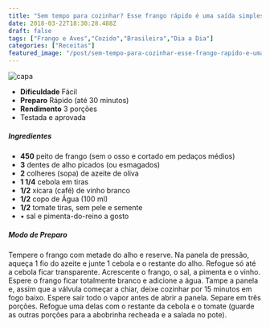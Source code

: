 ```yaml
---
title: "Sem tempo para cozinhar? Esse frango rápido é uma saída simples e saudável"
date: 2018-03-22T18:30:28.488Z
draft: false
tags: ["Frango e Aves","Cozido","Brasileira","Dia a Dia"]
categories: ["Receitas"]
featured_image: "/post/sem-tempo-para-cozinhar-esse-frango-rapido-e-uma-saida-simples-e-saudavel.dfc2662f.jpg"
---
```


![capa](/post/sem-tempo-para-cozinhar-esse-frango-rapido-e-uma-saida-simples-e-saudavel.dfc2662f.jpg)

*   **Dificuldade** Fácil
*   **Preparo** Rápido (até 30 minutos)
*   **Rendimento** 3 porções
*   Testada e aprovada
    

##### Ingredientes

*   **450** peito de frango (sem o osso e cortado em pedaços médios)
*   **3** dentes de alho picados (ou esmagados)
*   **2** colheres (sopa) de azeite de oliva
*   **1 1/4** cebola em tiras
*   **1/2** xícara (café) de vinho branco
*   **1/2** copo de Água (100 ml)
*   **1/2** tomate tiras, sem pele e semente
*   • sal e pimenta-do-reino a gosto

##### Modo de Preparo

Tempere o frango com metade do alho e reserve. Na panela de pressão, aqueça 1 fio do azeite e junte 1 cebola e o restante do alho. Refogue só até a cebola ficar transparente. Acrescente o frango, o sal, a pimenta e o vinho. Espere o frango ficar totalmente branco e adicione a água. Tampe a panela e, assim que a válvula começar a chiar, deixe cozinhar por 15 minutos em fogo baixo. Espere sair todo o vapor antes de abrir a panela. Separe em três porções. Refogue uma delas com o restante da cebola e o tomate (guarde as outras porções para a abobrinha recheada e a salada no pote).
